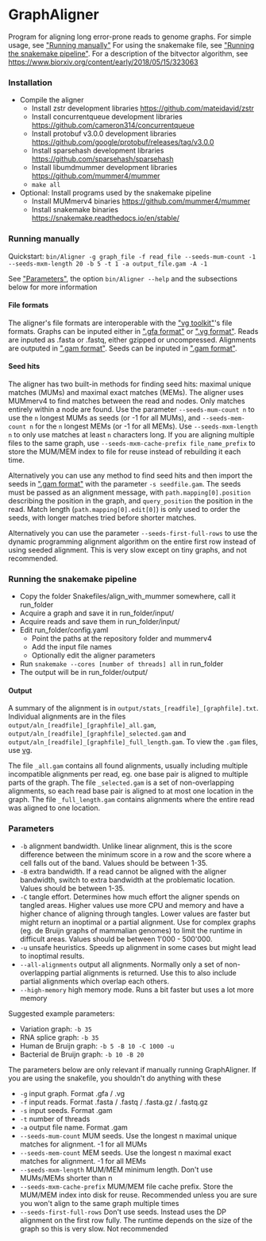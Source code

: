 # GraphAligner

Program for aligning long error-prone reads to genome graphs. For simple usage, see ["Running manually"](#running-manually) For using the snakemake file, see ["Running the snakemake pipeline"](#running-the-snakemake-pipeline). For a description of the bitvector algorithm, see https://www.biorxiv.org/content/early/2018/05/15/323063

### Installation

- Compile the aligner
  - Install zstr development libraries https://github.com/mateidavid/zstr
  - Install concurrentqueue development libraries https://github.com/cameron314/concurrentqueue
  - Install protobuf v3.0.0 development libraries https://github.com/google/protobuf/releases/tag/v3.0.0
  - Install sparsehash development libraries https://github.com/sparsehash/sparsehash
  - Install libumdmummer development libraries https://github.com/mummer4/mummer
  - `make all`
- Optional: Install programs used by the snakemake pipeline
  - Install MUMmerv4 binaries https://github.com/mummer4/mummer
  - Install snakemake binaries https://snakemake.readthedocs.io/en/stable/

### Running manually

Quickstart: `bin/Aligner -g graph_file -f read_file --seeds-mum-count -1 --seeds-mxm-length 20 -b 5 -t 1 -a output_file.gam -A -1`

See ["Parameters"](#parameters), the option `bin/Aligner --help` and the subsections below for more information

#### File formats

The aligner's file formats are interoperable with the ["vg toolkit"](https://github.com/vgteam/vg/)'s file formats. Graphs can be inputed either in [".gfa format"](https://github.com/GFA-spec/GFA-spec) or [".vg format"](https://github.com/vgteam/vg/blob/master/src/vg.proto). Reads are inputed as .fasta or .fastq, either gzipped or uncompressed. Alignments are outputed in [".gam format"](https://github.com/vgteam/vg/blob/master/src/vg.proto). Seeds can be inputed in [".gam format"](https://github.com/vgteam/vg/blob/master/src/vg.proto).

#### Seed hits

The aligner has two built-in methods for finding seed hits: maximal unique matches (MUMs) and maximal exact matches (MEMs). The aligner uses MUMmerv4 to find matches between the read and nodes. Only matches entirely within a node are found. Use the parameter `--seeds-mum-count n` to use the `n` longest MUMs as seeds (or -1 for all MUMs), and `--seeds-mem-count n` for the `n` longest MEMs (or -1 for all MEMs). Use `--seeds-mxm-length n` to only use matches at least `n` characters long. If you are aligning multiple files to the same graph, use `--seeds-mxm-cache-prefix file_name_prefix` to store the MUM/MEM index to file for reuse instead of rebuilding it each time.

Alternatively you can use any method to find seed hits and then import the seeds in [".gam format"](https://github.com/vgteam/vg/blob/master/src/vg.proto) with the parameter `-s seedfile.gam`. The seeds must be passed as an alignment message, with `path.mapping[0].position` describing the position in the graph, and `query_position` the position in the read. Match length (`path.mapping[0].edit[0]`) is only used to order the seeds, with longer matches tried before shorter matches.

Alternatively you can use the parameter `--seeds-first-full-rows` to use the dynamic programming alignment algorithm on the entire first row instead of using seeded alignment. This is very slow except on tiny graphs, and not recommended.

### Running the snakemake pipeline

- Copy the folder Snakefiles/align_with_mummer somewhere, call it run_folder
- Acquire a graph and save it in run_folder/input/
- Acquire reads and save them in run_folder/input/
- Edit run_folder/config.yaml
  - Point the paths at the repository folder and mummerv4
  - Add the input file names
  - Optionally edit the aligner parameters
- Run `snakemake --cores [number of threads] all` in run_folder
- The output will be in run_folder/output/

#### Output

A summary of the alignment is in `output/stats_[readfile]_[graphfile].txt`. Individual alignments are in the files `output/aln_[readfile]_[graphfile]_all.gam`, `output/aln_[readfile]_[graphfile]_selected.gam` and `output/aln_[readfile]_[graphfile]_full_length.gam`. To view the `.gam` files, use [vg](https://github.com/vgteam/vg/). 

The file `_all.gam` contains all found alignments, usually including multiple incompatible alignments per read, eg. one base pair is aligned to multiple parts of the graph. The file `_selected.gam` is a set of non-overlapping alignments, so each read base pair is aligned to at most one location in the graph. The file `_full_length.gam` contains alignments where the entire read was aligned to one location.

### Parameters

- `-b` alignment bandwidth. Unlike linear alignment, this is the score difference between the minimum score in a row and the score where a cell falls out of the band. Values should be between 1-35.
- `-B` extra bandwidth. If a read cannot be aligned with the aligner bandwidth, switch to extra bandwidth at the problematic location. Values should be between 1-35.
- `-C` tangle effort. Determines how much effort the aligner spends on tangled areas. Higher values use more CPU and memory and have a higher chance of aligning through tangles. Lower values are faster but might return an inoptimal or a partial alignment. Use for complex graphs (eg. de Bruijn graphs of mammalian genomes) to limit the runtime in difficult areas. Values should be between 1'000 - 500'000.
- `-u` unsafe heuristics. Speeds up alignment in some cases but might lead to inoptimal results.
- `--all-alignments` output all alignments. Normally only a set of non-overlapping partial alignments is returned. Use this to also include partial alignments which overlap each others.
- `--high-memory` high memory mode. Runs a bit faster but uses a lot more memory

Suggested example parameters:
- Variation graph: `-b 35`
- RNA splice graph: `-b 35`
- Human de Bruijn graph: `-b 5 -B 10 -C 1000 -u`
- Bacterial de Bruijn graph: `-b 10 -B 20`

The parameters below are only relevant if manually running GraphAligner. If you are using the snakefile, you shouldn't do anything with these

- `-g` input graph. Format .gfa / .vg
- `-f` input reads. Format .fasta / .fastq / .fasta.gz / .fastq.gz
- `-s` input seeds. Format .gam
- `-t` number of threads
- `-a` output file name. Format .gam
- `--seeds-mum-count` MUM seeds. Use the longest n maximal unique matches for alignment. -1 for all MUMs
- `--seeds-mem-count` MEM seeds. Use the longest n maximal exact matches for alignment. -1 for all MEMs
- `--seeds-mxm-length` MUM/MEM minimum length. Don't use MUMs/MEMs shorter than n
- `--seeds-mxm-cache-prefix` MUM/MEM file cache prefix. Store the MUM/MEM index into disk for reuse. Recommended unless you are sure you won't align to the same graph multiple times
- `--seeds-first-full-rows` Don't use seeds. Instead uses the DP alignment on the first row fully. The runtime depends on the size of the graph so this is very slow. Not recommended
